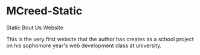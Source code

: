 # MCreed-Static
Static Bout Us Website

This is the very first website that the author has creates as a
school project on his sophomore year's web development class at university.
